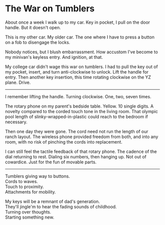 <!--data 2020-10-07 #newsletter -->

# The War on Tumblers

About once a week I walk up to my car.
Key in pocket, I pull on the door handle.
But it doesn't open.

This is my other car.
My older car.
The one where I have to press a button on a fob to disengage the locks.

Nobody notices, but I blush embarrassment.
How accustom I've become to my minivan's keyless entry.
And ignition, at that.

My college car didn't wage this war on tumblers.
I had to pull the key out of my pocket, insert, and turn anti-clockwise to unlock.
Lift the handle for entry.
Then another key insertion, this time rotating clockwise on the YZ plane.
Drive.

---

I remember lifting the handle.
Turning clockwise.
One, two, seven times.

The rotary phone on my parent's bedside table.
Yellow.
10 single digits.
A novelty compared to the corded touch tone in the living room.
That olympic pool length of slinky-wrapped-in-plastic could reach to the bedroom if necessary.

Then one day they were gone.
The cord need not run the length of our ranch layout.
The wireless phone provided freedom from both, and into any room, with no risk of pinching the cords into replacement.

I can still feel the tactile feedback of that rotary phone.
The cadence of the dial returning to rest.
Dialing six numbers, then hanging up.
Not out of cowardice.
Just for the fun of movable parts.

---

Tumblers giving way to buttons.\
Cords to waves.\
Touch to proximity.\
Attachments for mobility.

My keys will be a remnant of dad's generation.\
They'll jingle'm to hear the fading sounds of childhood.\
Turning over thoughts.\
Starting something new.